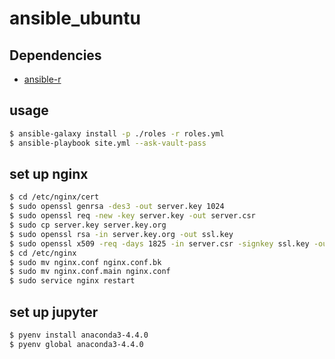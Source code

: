 # ansible_ubuntu

## Dependencies

 * [ansible-r](https://github.com/Oefenweb/ansible-r)

## usage

```bash
$ ansible-galaxy install -p ./roles -r roles.yml
$ ansible-playbook site.yml --ask-vault-pass
```

## set up nginx

```bash
$ cd /etc/nginx/cert
$ sudo openssl genrsa -des3 -out server.key 1024
$ sudo openssl req -new -key server.key -out server.csr
$ sudo cp server.key server.key.org
$ sudo openssl rsa -in server.key.org -out ssl.key
$ sudo openssl x509 -req -days 1825 -in server.csr -signkey ssl.key -out ssl.crt
$ cd /etc/nginx
$ sudo mv nginx.conf nginx.conf.bk
$ sudo mv nginx.conf.main nginx.conf
$ sudo service nginx restart
```

## set up jupyter

```bash
$ pyenv install anaconda3-4.4.0
$ pyenv global anaconda3-4.4.0
```
